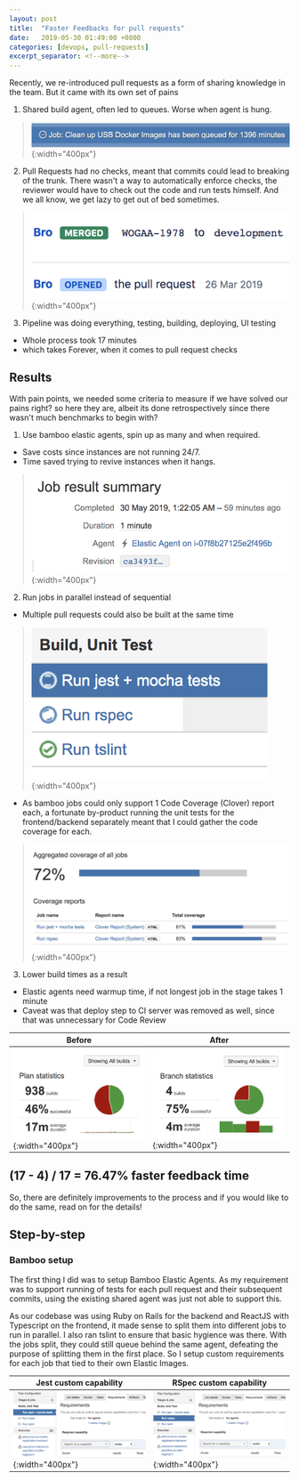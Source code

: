 ```yaml
---
layout: post
title:  "Faster Feedbacks for pull requests"
date:   2019-05-30 01:49:00 +0800
categories: [devops, pull-requests]
excerpt_separator: <!--more-->
---
```


<p> Recently, we re-introduced pull requests as a form of sharing knowledge in the team. But it came with its own set of pains </p>
<!--more-->

1. Shared build agent, often led to queues. Worse when agent is hung.
> ![bamboo-queued-job](/assets/20190530/queued.png){:width="400px"}

2. Pull Requests had no checks, meant that commits could lead to breaking of the trunk. There wasn't a way to automatically enforce checks, the reviewer would have to check out the code and run tests himself. And we all know, we get lazy to get out of bed sometimes.
> ![bro-merged](/assets/20190530/bro-merged.png){:width="400px"}

3. Pipeline was doing everything, testing, building, deploying, UI testing  
- Whole process took 17 minutes
- which takes Forever, when it comes to pull request checks

## Results

<p>With pain points, we needed some criteria to measure if we have solved our pains right? so here they are, albeit its done retrospectively since there wasn't much benchmarks to begin with?</p>

1. Use bamboo elastic agents, spin up as many and when required.
  - Save costs since instances are not running 24/7.
  - Time saved trying to revive instances when it hangs.
> ![elastic-agents](/assets/20190530/elastic-agents.png){:width="400px"}

2. Run jobs in parallel instead of sequential
- Multiple pull requests could also be built at the same time
> ![parallel-jobs](/assets/20190530/parallel-jobs.png){:width="400px"}
- As bamboo jobs could only support 1 Code Coverage (Clover) report each, a fortunate by-product running the unit tests for the frontend/backend separately meant that I could gather the code coverage for each.
> ![coverage-result](/assets/20190530/coverage-result.png){:width="400px"}

3. Lower build times as a result
  - Elastic agents need warmup time, if not longest job in the stage takes 1 minute
  - Caveat was that deploy step to CI server was removed as well, since that was unnecessary for Code Review
  
|Before|After|
|---|---|
![regression-build-time](/assets/20190530/regression-build-time.png){:width="400px"}|![new-feedback-time](/assets/20190530/new-feedback-time.png){:width="400px"}|

## (17 - 4) / 17 = 76.47% faster feedback time
<p>So, there are definitely improvements to the process and if you would like to do the same, read on for the details!</p>

## Step-by-step

### Bamboo setup
<p> The first thing I did was to setup Bamboo Elastic Agents. As my requirement was to support running of tests for each pull request and their subsequent commits, using the existing shared agent was just not able to support this.</p>

<p> As our codebase was using Ruby on Rails for the backend and ReactJS with Typescript on the frontend, it made sense to split them into different jobs to run in parallel. I also ran tslint to ensure that basic hygience was there. With the jobs split, they could still queue behind the same agent, defeating the purpose of splitting them in the first place. So I setup custom requirements for each job that tied to their own Elastic Images.</p>

|Jest custom capability|RSpec custom capability|
|---|---|
![jest-job](/assets/20190530/jest-job.png){:width="400px"}|![rspec-job](/assets/20190530/rspec-job.png){:width="400px"}|